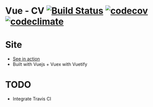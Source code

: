 # Vue - CV [![Build Status](https://travis-ci.org/shierro/cv.png?branch=master)](https://travis-ci.org/shierro/cv) [![codecov](https://codecov.io/gh/shierro/cv/branch/master/graph/badge.svg)](https://codecov.io/gh/shierro/cv) [![codeclimate](https://codeclimate.com/github/shierro/cv/badges/gpa.svg)](https://codeclimate.com/github/shierro/cv)

# Site
* [See in action](https://shierro.github.io/cv/#/employment) 
* Built with Vuejs + Vuex with Vuetify

# TODO
 - Integrate Travis CI
